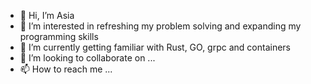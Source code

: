 - 👋 Hi, I’m Asia
- 👀 I’m interested in refreshing my problem solving and expanding my programming skills
- 🌱 I’m currently getting familiar with Rust, GO, grpc and containers
- 💞️ I’m looking to collaborate on ...
- 📫 How to reach me ...

<!---
aptu/aptu is a ✨ special ✨ repository because its `README.md` (this file) appears on your GitHub profile.
You can click the Preview link to take a look at your changes.
--->
